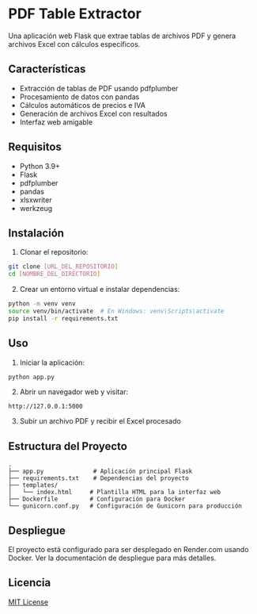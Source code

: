 # PDF Table Extractor

Una aplicación web Flask que extrae tablas de archivos PDF y genera archivos Excel con cálculos específicos.

## Características

- Extracción de tablas de PDF usando pdfplumber
- Procesamiento de datos con pandas
- Cálculos automáticos de precios e IVA
- Generación de archivos Excel con resultados
- Interfaz web amigable

## Requisitos

- Python 3.9+
- Flask
- pdfplumber
- pandas
- xlsxwriter
- werkzeug

## Instalación

1. Clonar el repositorio:
```bash
git clone [URL_DEL_REPOSITORIO]
cd [NOMBRE_DEL_DIRECTORIO]
```

2. Crear un entorno virtual e instalar dependencias:
```bash
python -m venv venv
source venv/bin/activate  # En Windows: venv\Scripts\activate
pip install -r requirements.txt
```

## Uso

1. Iniciar la aplicación:
```bash
python app.py
```

2. Abrir un navegador web y visitar:
```
http://127.0.0.1:5000
```

3. Subir un archivo PDF y recibir el Excel procesado

## Estructura del Proyecto

```
.
├── app.py              # Aplicación principal Flask
├── requirements.txt    # Dependencias del proyecto
├── templates/         
│   └── index.html     # Plantilla HTML para la interfaz web
├── Dockerfile         # Configuración para Docker
└── gunicorn.conf.py   # Configuración de Gunicorn para producción
```

## Despliegue

El proyecto está configurado para ser desplegado en Render.com usando Docker. Ver la documentación de despliegue para más detalles.

## Licencia

[MIT License](https://opensource.org/licenses/MIT)
